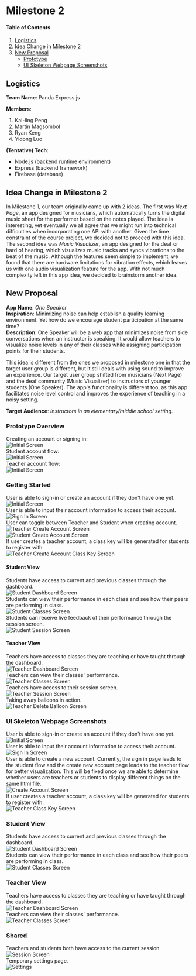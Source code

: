 # Milestone 2

#### Table of Contents
1. [Logistics](#Logistics)
2. [Idea Change in Milestone 2](#IdeaChange)
3. [New Proposal](#NewProposal)
   - [Prototype](#Prototype)
   - [UI Skeleton Webpage Screenshots](#Skeleton)

<a name="Logistics"></a>

## Logistics
**Team Name**: Panda Express.js<br>

**Members**:
1. Kai-ling Peng
2. Martin Magsombol
3. Ryan Keng
4. Yidong Luo

**(Tentative) Tech**:
* Node.js (backend runtime environment)
* Express (backend framework)
* Firebase (database)

<a name="IdeaChange"></a>

## Idea Change in Milestone 2
In Milestone 1, our team originally came up with 2 ideas. The first was *Next Page*, an app designed for musicians, which automatically turns the digital music sheet for the performer based on the notes played. The idea is interesting, yet eventually we all agree that we might run into technical difficulties when incorporating one API with another. Given the time constraint of the course project, we decided not to proceed with this idea. The second idea was *Music Visualizer*, an app designed for the deaf or hard of hearing, which visualizes music tracks and syncs vibrations to the beat of the music. Although the features seem simple to implement, we found that there are hardware limitations for vibration effects, which leaves us with one audio visualization feature for the app. With not much complexity left in this app idea, we decided to brainstorm another idea.

<a name="NewProposal"></a>

## New Proposal
**App Name**: *One Speaker*<br>
**Inspiration**: Minimizing noise can help establish a quality learning environment. Yet how do we encourage student participation at the same time?<br>
**Description**:
One Speaker will be a web app that minimizes noise from side conversations when an instructor is speaking. It would allow teachers to visualize noise levels in any of their classes while assigning participation points for their students.

This idea is different from the ones we proposed in milestone one in that the target user group is different, but it still deals with using sound to improve an experience. Our target user group shifted from musicians (Next Page) and the deaf community (Music Visualizer) to instructors of younger students (One Speaker). The app's functionality is different too, as this app facilitates noise level control and improves the experience of teaching in a noisy setting.


**Target Audience**: *Instructors in an elementary/middle school setting.*

<a name="Prototype"></a>

### Prototype Overview
Creating an account or signing in: <br>
![Initial Screen](milestones/assets/one_speaker/gettingstarted.png)<br>
Student account flow: <br>
![Initial Screen](milestones/assets/one_speaker/studentflow.png)<br>
Teacher account flow: <br>
![Initial Screen](milestones/assets/one_speaker/teacherflow.png)<br>

### Getting Started
User is able to sign-in or create an account if they don't have one yet.<br>
![Initial Screen](milestones/assets/one_speaker/InitialScreen.png)<br>
User is able to input their account information to access their account.<br>
![Sign In Screen](milestones/assets/one_speaker/SignIn.png)<br>
User can toggle between Teacher and Student when creating account.<br>
![Teacher Create Account Screen](milestones/assets/one_speaker/TeacherCreateAccount.png)<br>
![Student Create Account Screen](milestones/assets/one_speaker/StudentCreateAccount.png)<br>
If user creates a teacher account, a class key will be generated for students to register with.<br>
![Teacher Create Account Class Key Screen](milestones/assets/one_speaker/TeacherCreateAccountClassKey.png)<br>

#### Student View
Students have access to current and previous classes through the dashboard.<br>
![Student Dashboard Screen](milestones/assets/one_speaker/StudentDashboard.png)<br>
Students can view their performance in each class and see how their peers are performing in class.<br>
![Student Classes Screen](milestones/assets/one_speaker/StudentClasses.png)<br>
Students can receive live feedback of their performance through the session screen.<br>
![Student Session Screen](milestones/assets/one_speaker/StudentSession.png)<br>

#### Teacher View
Teachers have access to classes they are teaching or have taught through the dashboard.<br>
![Teacher Dashboard Screen](milestones/assets/one_speaker/TeacherDashboard.png)<br>
Teachers can view their classes' performance.<br>
![Teacher Classes Screen](milestones/assets/one_speaker/TeacherClasses.png)<br>
Teachers have access to their session screen.<br>
![Teacher Session Screen](milestones/assets/one_speaker/TeacherSession.png)<br>
Taking away balloons in action.<br>
![Teacher Delete Balloon Screen](milestones/assets/one_speaker/TeacherDeleteBalloon.png)<br>

<a name="Skeleton"></a>

### UI Skeleton Webpage Screenshots
User is able to sign-in or create an account if they don't have one yet.<br>
![Initial Screen](milestones/assets/one_speaker/skeleton/index.png)<br>
User is able to input their account information to access their account.<br>
![Sign In Screen](milestones/assets/one_speaker/skeleton/signin.png)<br>
User is able to create a new account. 
Currently, the sign in page leads to the student flow and the create new account page leads to the teacher flow for better visualization. This will be fixed once we are able to determine whether users are teachers or students to display different things on the same html file. <br>
![Create Account Screen](milestones/assets/one_speaker/skeleton/createaccount.png)<br>
If user creates a teacher account, a class key will be generated for students to register with.<br>
![Teacher Class Key Screen](milestones/assets/one_speaker/skeleton/classkey.png)<br>

### Student View
Students have access to current and previous classes through the dashboard.<br>
![Student Dashboard Screen](milestones/assets/one_speaker/skeleton/studentdashboard.png)<br>
Students can view their performance in each class and see how their peers are performing in class.<br>
![Student Classes Screen](milestones/assets/one_speaker/skeleton/studentclass.png)<br>

### Teacher View
Teachers have access to classes they are teaching or have taught through the dashboard.<br>
![Teacher Dashboard Screen](milestones/assets/one_speaker/skeleton/teacherdashboard.png)<br>
Teachers can view their classes' performance.<br>
![Teacher Classes Screen](milestones/assets/one_speaker/skeleton/teacherclasses.png)<br>

### Shared
Teachers and students both have access to the current session.<br>
![Session Screen](milestones/assets/one_speaker/skeleton/session.png)<br>
Temporary settings page.<br>
![Settings](milestones/assets/one_speaker/skeleton/settings.png)<br>

